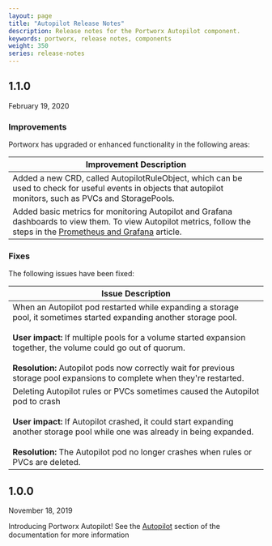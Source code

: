 ```yaml
---
layout: page
title: "Autopilot Release Notes"
description: Release notes for the Portworx Autopilot component.
keywords: portworx, release notes, components
weight: 350
series: release-notes
---
```


## 1.1.0

February 19, 2020

### Improvements

Portworx has upgraded or enhanced functionality in the following areas:

|**Improvement Description**|
|----|
| Added a new CRD, called AutopilotRuleObject, which can be used to check for useful events in objects that autopilot monitors, such as PVCs and StoragePools. |
| Added basic metrics for monitoring Autopilot and Grafana dashboards to view them. To view Autopilot metrics, follow the steps in the [Prometheus and Grafana](/portworx-install-with-kubernetes/operate-and-maintain-on-kubernetes/monitoring/monitoring-px-prometheusandgrafana.1/) article. |

### Fixes

The following issues have been fixed:

|**Issue Description**|
|----|
| When an Autopilot pod restarted while expanding a storage pool, it sometimes started expanding another storage pool.<br/><br/>**User impact:** If multiple pools for a volume started expansion together, the volume could go out of quorum.<br/><br/>**Resolution:** Autopilot pods now correctly wait for previous storage pool expansions to complete when they're restarted.|
| Deleting Autopilot rules or PVCs sometimes caused the Autopilot pod to crash<br/><br>**User impact:** If Autopilot crashed, it could start expanding another storage pool while one was already in being expanded.<br/><br/>**Resolution:** The Autopilot pod no longer crashes when rules or PVCs are deleted.|

## 1.0.0

November 18, 2019

Introducing Portworx Autopilot! See the [Autopilot](https://2.3.docs.portworx.com/portworx-install-with-kubernetes/autopilot/) section of the documentation for more information
